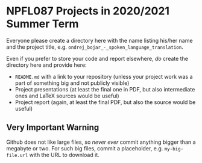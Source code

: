# NPFL087 Projects in 2020/2021 Summer Term

Everyone please create a directory here with the name listing his/her name and the project title, e.g. `ondrej_bojar_-_spoken_language_translation`.

Even if you prefer to store your code and report elsewhere, *do* create the directory here and provide here:

- `README.md` with a link to your repository (unless your project work was a part of something big and not publicly visible)
- Project presentations (at least the final one in PDF, but also intermediate ones and LaTeX sources would be useful)
- Project report (again, at least the final PDF, but also the source would be useful)

## Very Important Warning

Github does not like large files, so *never ever* commit anything bigger than a
megabyte or two. For such big files, commit a placeholder, e.g.
`my-big-file.url` with the URL to download it.
